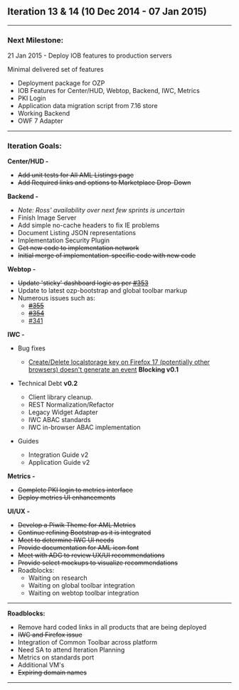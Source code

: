 ## Iteration 13 & 14 (10 Dec 2014 - 07 Jan 2015)

***

### Next Milestone:
21 Jan 2015 - Deploy IOB features to production servers

Minimal delivered set of features
* Deployment package for OZP
* IOB Features for Center/HUD, Webtop, Backend, IWC, Metrics
* PKI Login
* Application data migration script from 7.16 store
* Working Backend
* OWF 7 Adapter

***

### Iteration Goals:
**Center/HUD -**
* ~~Add unit tests for All AML Listings page~~
* ~~Add Required links and options to Marketplace Drop-Down~~

**Backend -**
* *Note: Ross' availability over next few sprints is uncertain*
* Finish Image Server
* Add simple no-cache headers to fix IE problems
* Document Listing JSON representations
* Implementation Security Plugin
 * ~~Get new code to implementation network~~
 * ~~Initial merge of implementation-specific code with new code~~

**Webtop -**
* ~~Update 'sticky' dashboard logic as per [#353](https://huboard.com/ozone-development/ozp-webtop#/issues/51341875)~~
* Update to latest ozp-bootstrap and global toolbar markup
* Numerous issues such as:
  * ~~[#355](https://github.com/ozone-development/ozp-webtop/issues/355)~~
  * ~~[#354](https://github.com/ozone-development/ozp-webtop/issues/354)~~
  * [#341](https://github.com/ozone-development/ozp-webtop/issues/341)

**IWC -**
* Bug fixes
    * [Create/Delete localstorage key on Firefox 17 (potentially other browsers) doesn't generate an event](https://github.com/ozone-development/ozp-iwc/issues/123) **Blocking v0.1**
    
* Technical Debt **v0.2**
    * Client library cleanup.
    * REST Normalization/Refactor
    * Legacy Widget Adapter
    * IWC ABAC standards
    * IWC in-browser ABAC implementation


* Guides
    * Integration Guide v2
    * Application Guide v2

**Metrics -**
* ~~Complete PKI login to metrics interface~~
* ~~Deploy metrics UI enhancements~~

**UI/UX -**
* ~~Develop a Piwik Theme for AML Metrics~~
* ~~Continue refining Bootstrap as it is integrated~~
* ~~Meet to determine IWC UI needs~~
* ~~Provide documentation for AML icon font~~
* ~~Meet with ADG to review UX/UI recommendations~~
* ~~Provide select mockups to visualize recommendations~~
* Roadblocks:
  * Waiting on research 
  * Waiting on global toolbar integration 
  * Waiting on webtop toolbar integration 

***

**Roadblocks:**
* Remove hard coded links in all products that are being deployed
* ~~IWC and Firefox issue~~
* Integration of Common Toolbar across platform
* Need SA to attend Iteration Planning
* Metrics on standards port
* Additional VM's
* ~~Expiring domain names~~

***